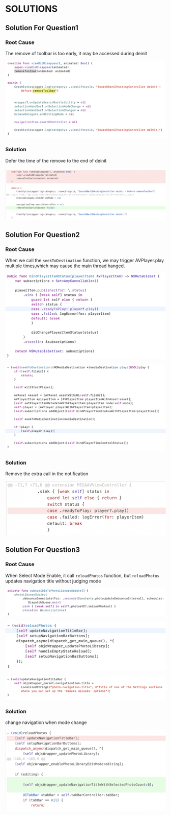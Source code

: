 # SOLUTIONS

## Solution For Question1

### Root Cause

The remove of toolbar is too early, it may be accessed during deinit 

 ![1.1](./assets/1.1.png)

### Solution

Defer the time of the remove to the end of deinit

![1.2](./assets/1.2.png)





## Solution For Question2

### Root Cause

When we call the `seekToDestination` function, we may trigger AVPlayer.play multiple times,which may cause the main thread hanged.

 ![2.1](./assets/2.1.png)

![2.2](./assets/2.2.png)

### Solution

Remove the extra call in the notification 

![2.3](./assets/2.3.png)





## Solution For Question3

### Root Cause

When Select Mode Enable, it call `reloadPhotos` function, but `reloadPhotos` updates navigation title without judging mode



![3.1](./assets/3.1.png)

![3.2](./assets/3.2.png)

![3.3](./assets/3.3.png)

### Solution

change navigation when mode change

![3.4](./assets/3.4.png)

 

